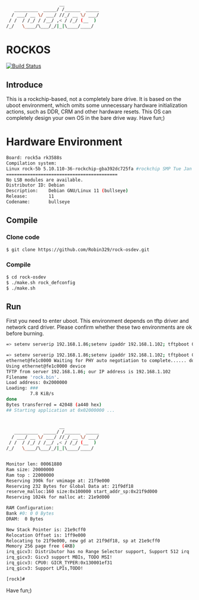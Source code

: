 ```sh
                    __
   _________  _____/ /______  _____
  / ___/ __ \/ ___/ //_/ __ \/ ___/
 / /  / /_/ / /__/ ,< / /_/ (__  )
/_/   \____/\___/_/|_|\____/____/
```
# ROCKOS
[![Build Status](https://github.com/Robin329/rock-osdev/actions/workflows/main.yml/badge.svg)](https://github.com/Robin329/rock-osdev/actions/workflows/main.yml)
## Introduce

This is a rockchip-based, not a completely bare drive. It is based on the uboot environment, which omits some unnecessary hardware initialization actions, such as DDR, CRM and other hardware resets. This OS can completely design your own OS in the bare drive way. Have fun;)

# Hardware Environment

```sh
Board: rock5a rk3588s
Compilation system:
Linux rock-5b 5.10.110-36-rockchip-gba392dc725fa #rockchip SMP Tue Jan 17 07:19:43 UTC 2023 aarch64 GNU/Linux
==========================================
No LSB modules are available.
Distributor ID: Debian
Description:    Debian GNU/Linux 11 (bullseye)
Release:        11
Codename:       bullseye
```

## Compile
### Clone code
```sh
$ git clone https://github.com/Robin329/rock-osdev.git

```

### Compile
```sh
$ cd rock-osdev
$ ./make.sh rock_defconfig
$ ./make.sh
```

## Run
First you need to enter uboot. This environment depends on tftp driver and network card driver. Please confirm whether these two environments are ok before burning.
```sh
=> setenv serverip 192.168.1.86;setenv ipaddr 192.168.1.102; tftpboot 0x02000000 rock.bin; go 0x2000000\n
```

```sh
=> setenv serverip 192.168.1.86;setenv ipaddr 192.168.1.102; tftpboot 0x02000000 rock.bin; go 0x02000000
ethernet@fe1c0000 Waiting for PHY auto negotiation to complete...... done
Using ethernet@fe1c0000 device
TFTP from server 192.168.1.86; our IP address is 192.168.1.102
Filename 'rock.bin'.
Load address: 0x2000000
Loading: ###
         7.8 KiB/s
done
Bytes transferred = 42048 (a440 hex)
## Starting application at 0x02000000 ...


                    __
   _________  _____/ /______  _____
  / ___/ __ \/ ___/ //_/ __ \/ ___/
 / /  / /_/ / /__/ ,< / /_/ (__  )
/_/   \____/\___/_/|_|\____/____/


Monitor len: 00061880
Ram size: 20000000
Ram top : 22000000
Reserving 390k for vmimage at: 21f9e000
Reserving 232 Bytes for Global Data at: 21f9df18
reserve_malloc:160 size:0x100000 start_addr_sp:0x21f9d000
Reserving 1024k for malloc at: 21e9d000

RAM Configuration:
Bank #0: 0 0 Bytes
DRAM:  0 Bytes

New Stack Pointer is: 21e9cff0
Relocation Offset is: 1ff9e000
Relocating to 21f9e000, new gd at 21f9df18, sp at 21e9cff0
Memory 256 page free (4KB)
irq_gicv3: Distributor has no Range Selector support, Support 512 irq
irq_gicv3: Gicv3 support MBIs, TODO MSI!
irq_gicv3: CPU0: GICR_TYPER:0x130001ef31
irq_gicv3: Support LPIs,TODO!

[rock]#
```
Have fun;)